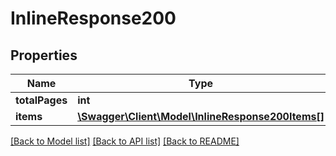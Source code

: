 # InlineResponse200

## Properties
Name | Type | Description | Notes
------------ | ------------- | ------------- | -------------
**totalPages** | **int** |  | [optional] 
**items** | [**\Swagger\Client\Model\InlineResponse200Items[]**](InlineResponse200Items.md) |  | [optional] 

[[Back to Model list]](../README.md#documentation-for-models) [[Back to API list]](../README.md#documentation-for-api-endpoints) [[Back to README]](../README.md)


